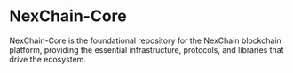 # NexChain-Core
NexChain-Core is the foundational repository for the NexChain blockchain platform, providing the essential infrastructure, protocols, and libraries that drive the ecosystem.
